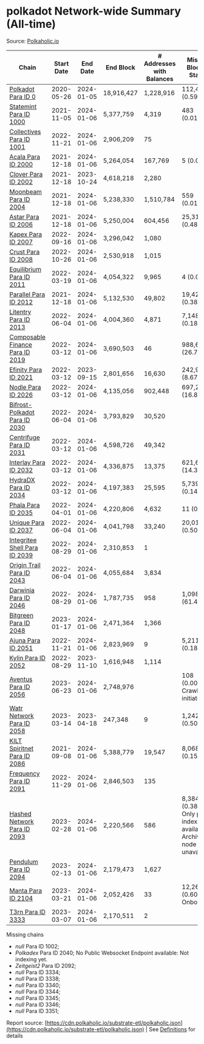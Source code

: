 # polkadot Network-wide Summary (All-time)

Source: [Polkaholic.io](https://polkaholic.io)


| Chain            | Start Date | End Date | End Block | # Addresses with Balances | Missing Blocks / Status |
| ---------------- | ---------- | ---------| --------- | ------------------------- | ----------------------- |
| [Polkadot Para ID 0](/polkadot/0-polkadot) | 2020-05-26 | 2024-01-05 | 18,916,427 |  1,228,916 | 112,487 (0.59%)  |
| [Statemint Para ID 1000](/polkadot/1000-statemint) | 2021-11-05 | 2024-01-06 | 5,377,759 |  4,319 | 483 (0.01%)  |
| [Collectives Para ID 1001](/polkadot/1001-collectives) | 2022-11-21 | 2024-01-06 | 2,906,209 |  75 |    |
| [Acala Para ID 2000](/polkadot/2000-acala) | 2021-12-18 | 2024-01-06 | 5,264,054 |  167,769 | 5 (0.00%)  |
| [Clover Para ID 2002](/polkadot/2002-clover) | 2021-12-18 | 2023-10-24 | 4,618,218 |  2,280 |    |
| [Moonbeam Para ID 2004](/polkadot/2004-moonbeam) | 2021-12-18 | 2024-01-06 | 5,238,330 |  1,510,784 | 559 (0.01%)  |
| [Astar Para ID 2006](/polkadot/2006-astar) | 2021-12-18 | 2024-01-06 | 5,250,004 |  604,456 | 25,318 (0.48%)  |
| [Kapex Para ID 2007](/polkadot/2007-kapex) | 2022-09-16 | 2024-01-06 | 3,296,042 |  1,080 |    |
| [Crust Para ID 2008](/polkadot/2008-crust) | 2022-10-26 | 2024-01-06 | 2,530,918 |  1,015 |    |
| [Equilibrium Para ID 2011](/polkadot/2011-equilibrium) | 2022-03-19 | 2024-01-06 | 4,054,322 |  9,965 | 4 (0.00%)  |
| [Parallel Para ID 2012](/polkadot/2012-parallel) | 2021-12-18 | 2024-01-06 | 5,132,530 |  49,802 | 19,421 (0.38%)  |
| [Litentry Para ID 2013](/polkadot/2013-litentry) | 2022-06-04 | 2024-01-06 | 4,004,360 |  4,871 | 7,148 (0.18%)  |
| [Composable Finance Para ID 2019](/polkadot/2019-composable) | 2022-03-12 | 2024-01-06 | 3,690,503 |  46 | 988,698 (26.79%)  |
| [Efinity Para ID 2021](/polkadot/2021-efinity) | 2022-03-12 | 2023-09-15 | 2,801,656 |  16,630 | 242,949 (8.67%)  |
| [Nodle Para ID 2026](/polkadot/2026-nodle) | 2022-03-12 | 2024-01-06 | 4,135,056 |  902,448 | 697,249 (16.86%)  |
| [Bifrost-Polkadot Para ID 2030](/polkadot/2030-bifrost-dot) | 2022-06-04 | 2024-01-06 | 3,793,829 |  30,520 |    |
| [Centrifuge Para ID 2031](/polkadot/2031-centrifuge) | 2022-03-12 | 2024-01-06 | 4,598,726 |  49,342 |    |
| [Interlay Para ID 2032](/polkadot/2032-interlay) | 2022-03-12 | 2024-01-06 | 4,336,875 |  13,375 | 621,626 (14.33%)  |
| [HydraDX Para ID 2034](/polkadot/2034-hydradx) | 2022-03-12 | 2024-01-06 | 4,197,383 |  25,595 | 5,739 (0.14%)  |
| [Phala Para ID 2035](/polkadot/2035-phala) | 2022-04-01 | 2024-01-06 | 4,220,806 |  4,632 | 11 (0.00%)  |
| [Unique Para ID 2037](/polkadot/2037-unique) | 2022-06-04 | 2024-01-06 | 4,041,798 |  33,240 | 20,019 (0.50%)  |
| [Integritee Shell Para ID 2039](/polkadot/2039-integritee-shell) | 2022-08-29 | 2024-01-06 | 2,310,853 |  1 |    |
| [Origin Trail Para ID 2043](/polkadot/2043-origintrail) | 2022-06-04 | 2024-01-06 | 4,055,684 |  3,834 |    |
| [Darwinia Para ID 2046](/polkadot/2046-darwinia) | 2022-08-29 | 2024-01-06 | 1,787,735 |  958 | 1,098,047 (61.42%)  |
| [Bitgreen Para ID 2048](/polkadot/2048-bitgreen) | 2023-01-17 | 2024-01-06 | 2,471,364 |  1,366 |    |
| [Ajuna Para ID 2051](/polkadot/2051-ajuna) | 2022-11-21 | 2024-01-06 | 2,823,969 |  9 | 5,211 (0.18%)  |
| [Kylin Para ID 2052](/polkadot/2052-kylin) | 2022-08-29 | 2023-11-10 | 1,616,948 |  1,114 |    |
| [Aventus Para ID 2056](/polkadot/2056-aventus) | 2023-06-23 | 2024-01-06 | 2,748,976 |   | 108 (0.00%) Crawling initiated |
| [Watr Network Para ID 2058](/polkadot/2058-watr) | 2023-03-14 | 2023-04-18 | 247,348 |  9 | 1,242 (0.50%)  |
| [KILT Spiritnet Para ID 2086](/polkadot/2086-kilt) | 2021-09-08 | 2024-01-06 | 5,388,779 |  19,547 | 8,068 (0.15%)  |
| [Frequency Para ID 2091](/polkadot/2091-frequency) | 2022-11-29 | 2024-01-06 | 2,846,503 |  135 |    |
| [Hashed Network Para ID 2093](/polkadot/2093-hashed) | 2023-02-28 | 2024-01-06 | 2,220,566 |  586 | 8,384 (0.38%) Only partial index available: Archive node unavailable |
| [Pendulum Para ID 2094](/polkadot/2094-pendulum) | 2023-02-13 | 2024-01-06 | 2,179,473 |  1,627 |    |
| [Manta Para ID 2104](/polkadot/2104-manta) | 2023-03-21 | 2024-01-06 | 2,052,426 |  33 | 12,262 (0.60%) Onboarding |
| [T3rn Para ID 3333](/polkadot/3333-t3rn) | 2023-03-07 | 2024-01-06 | 2,170,511 |  2 |    |

Missing chains


* *null* Para ID 1002; 
* *Polkadex* Para ID 2040; No Public Websocket Endpoint available: Not indexing yet.
* *Zeitgeist2* Para ID 2092; 
* *null* Para ID 3334; 
* *null* Para ID 3338; 
* *null* Para ID 3340; 
* *null* Para ID 3344; 
* *null* Para ID 3345; 
* *null* Para ID 3346; 
* *null* Para ID 3351; 

Report source: [https://cdn.polkaholic.io/substrate-etl/polkaholic.json](https://cdn.polkaholic.io/substrate-etl/polkaholic.json) | See [Definitions](/DEFINITIONS.md) for details
